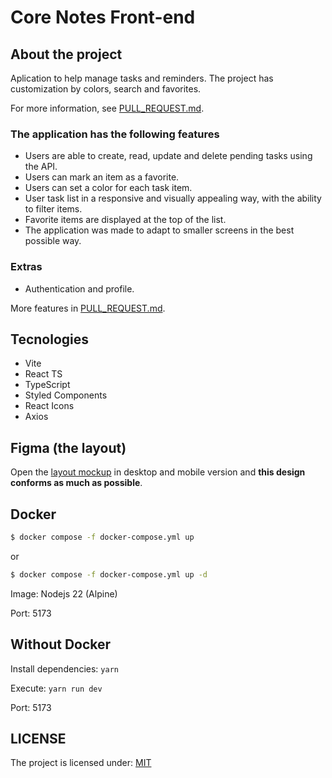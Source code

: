 # Core Notes Front-end

## About the project

Aplication to help manage tasks and reminders.
The project has customization by colors, search and favorites.

For more information, see [PULL_REQUEST.md](PULL_REQUEST.md).

### The application has the following features

- Users are able to create, read, update and delete pending tasks using the API.
- Users can mark an item as a favorite.
- Users can set a color for each task item.
- User task list in a responsive and visually appealing way, with the ability to filter items.
- Favorite items are displayed at the top of the list.
- The application was made to adapt to smaller screens in the best possible way.

### Extras

- Authentication and profile.

More features in [PULL_REQUEST.md](PULL_REQUEST.md).

## Tecnologies

- Vite
- React TS
- TypeScript
- Styled Components
- React Icons
- Axios

## Figma (the layout)

Open the [layout mockup](https://www.figma.com/file/sQrUVHTlyogq3qGdkqGTXN/mockup?node-id=7%3A2&t=ANTOTiqjqGWYuoUr-0) in desktop and mobile version and **this design conforms as much as possible**.

## Docker

```bash
$ docker compose -f docker-compose.yml up
```

or

```bash
$ docker compose -f docker-compose.yml up -d
```

Image: Nodejs 22 (Alpine)

Port: 5173

## Without Docker

Install dependencies: `yarn`

Execute: `yarn run dev`

Port: 5173

## LICENSE

The project is licensed under: [MIT](LICENSE.md)
